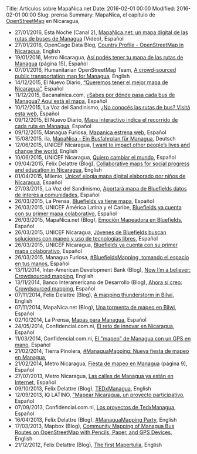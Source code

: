 Title: Artículos sobre MapaNica.net
Date: 2016-02-01 00:00
Modified: 2016-02-01 00:00
Slug: prensa
Summary: MapaNica, el capítulo de [OpenStreetMap](http://openstreetmap.org/) en Nicaragua,

<div class="article-style-line">
  <ul>
    <li>27/01/2016, Ésta Noche (Canal 2), <a href="https://www.youtube.com/watch?v=SloZBLw2SBI">MapaNica.net: un mapa digital de las rutas de buses de Managua</a> (Video), Español</li>
    <li>27/01/2016, OpenCage Data Blog, <a href="http://blog.opencagedata.com/post/138167564723/country-profile-openstreetmap-in-nicaragua">Country Profile - OpenStreetMap in Nicaragua</a>, English</li>
    <li>19/01/2016, Metro Nicaragua, <a href="http://issuu.com/metro_nicaragua/docs/20160119_ni_metronicaragua?e=0/32879038">Así podés tener tu mapa de las rutas de Managua</a> (página 15), Español</li>
    <li>07/01/2016, Humanitarian OpenStreetMap Team, <a href="https://hotosm.org/updates/2016-01-07_a_crowd_sourced_public_transportation_map_for_managua">A crowd-sourced public transportation map for Managua</a>, English</li>
    <li>14/12/2015, El Nuevo Diario, <a href="http://www.elnuevodiario.com.ni/suplementos/tecnologia/379601-queremos-tener-mejor-mapa-nicaragua/">“Queremos tener el mejor mapa de Nicaragua”</a>, Español</li>
    <li>11/12/2015, Bacanalnica.com, <a href="http://www.bacanalnica.com/sabes-donde-pasa-bus-managua-aqui-esta-mapa/">¿Sabes por dónde pasa cada bus de Managua? Aquí está el mapa</a>, Español</li>
    <li>10/12/2015, La Voz del Sandinismo, <a href="http://www.lavozdelsandinismo.com/nicaragua/2015-12-10/no-conoces-las-rutas-de-bus-visita-esta-web/">¿No conocés las rutas de bus? Visitá esta web</a>, Español</li>
    <li>09/12/2015, El Nuevo Diario, <a href="http://www.elnuevodiario.com.ni/nacionales/managua/379135-mapa-interactivo-indica-recorrido-cada-ruta-capita/">Mapa interactivo indica el recorrido de cada ruta en Managua</a>, Español</li>
    <li>09/12/2015, Managua Furiosa, <a href="http://www.managuafuriosa.com/mapanica-estrena-web/">Mapanica estrena web</a>, Español</li>
    <li>15/08/2015, ila, <a href="https://www.ila-web.de/ausgaben/387/mapanica">MapaNica - Ein Busfahrplan für Managua</a>, Deutsch</li>
    <li>12/06/2015, UNICEF Nicaragua, <a href="http://en.unicef.org.ni/prensa/150/">I want to impact other people’s lives and change the world</a>, English</li>
    <li>10/06/2015, UNICEF Nicaragua, <a href="http://www.unicef.org.ni/prensa/302/">Quiero cambiar el mundo</a>, Español</li>
    <li>09/04/2015, Felix Delattre (Blog), <a href="http://felix.delattre.de/weblog/2015/04/09/bluefieldsmapping/">Collaborative maps for social progress and education in Nicaragua</a>, English</li>
    <li>01/04/2015, Milenio, <a href="http://www.milenio.com/tendencias/Unicef_mapa_digital_ninos-mapeo_ninos_Nicaragua-unicef_mapeo_jovenes_0_491950966.html">Unicef elogia mapa digital elaborado por niños de Nicaragua</a>, Español</li>
    <li>27/03/2015, La Voz del Sandinismo, <a href="http://www.lavozdelsandinismo.com/nicaragua/2015-03-27/aportara-mapa-de-bluefields-datos-de-interes-a-comunidades/">Aportará mapa de Bluefields datos de interés a comunidades</a>, Español</li>
    <li>26/03/2015, La Prensa, <a href="http://www.laprensa.com.ni/2015/03/26/departamentales/1805769-bluefields-ya-tiene-mapa">Bluefields ya tiene mapa</a>, Español</li>
    <li>26/03/2015, UNICEF América Latina y el Caribe, <a href="http://www.unicef.org/lac/media_29241.htm">Bluefields ya cuenta con su primer mapa colaborativo</a>, Español</li>
    <li>26/03/2015, MapaNica.net (Blog), <a href="http://blog.mapanica.net/emocion-mapeadora-bluefields/">Emoción Mapeadora en Bluefields</a>, Español</li>
    <li>26/03/2015, UNICEF Nicaragua, <a href="http://unicef.org.ni/prensa/285/">Jóvenes de Bluefields buscan soluciones con mapeo y uso de tecnologías libres</a>, Español</li>
    <li>26/03/2015, UNICEF Nicaragua, <a href="http://unicef.org.ni/prensa/286/">Bluefields ya cuenta con su primer mapa colaborativo</a>, Español</li>
    <li>26/03/2015, Managua Furiosa, <a href="http://www.managuafuriosa.com/bluefields-mapping-tomando-espacio-manos/">#BluefieldsMapping, tomando el espacio en tus manos</a>, Español</li>
    <li>13/11/2014, Inter-American Development Bank (Blog), <a href="http://blogs.iadb.org/moviliblog/2014/11/13/im-believer-crowdsourcing-map/">Now I’m a believer: Crowdsourced mapping</a>, English</li>
    <li>13/11/2014, Banco Interamericano de Desarrollo (Blog), <a href="http://blogs.iadb.org/moviliblog/2014/11/13/ahora-si-creo-crowdsourcing-map/">Ahora sí creo: Crowdsourced mapping</a>, Español</li>
    <li>07/11/2014, Felix Delattre (Blog), <a href="http://felix.delattre.de/weblog/2014/11/07/a-mapping-thunderstorm-in-bilwi/">A mapping thunderstorm in Bilwi</a>, English</li>
    <li>07/11/2014, MapaNica.net (Blog), <a href="http://blog.mapanica.net/una-tormenta-de-mapeo-en-bilwi/">Una tormenta de mapeo en Bilwi</a>, Español</li>
    <li>02/10/2014, La Prensa, <a href="http://www.laprensa.com.ni/2014/10/02/nacionales/213980-mapas-para-managua">Mapas para Managua</a>, Español</li>
    <li>24/05/2014, Confidencial.com.ni, <a href="http://www.confidencial.com.ni/archivos/articulo/17547/el-reto-de-innovar-en-nicaragua">El reto de innovar en Nicaragua</a>, Español</li>
    <li>11/03/2014, Confidencial.com.ni, <a href="http://www.confidencial.com.ni/archivos/articulo/16554/el-quot-mapeo-quot-de-managua-con-un-gps-en-mano">El "mapeo" de Managua con un GPS en mano</a>, Español</li>
    <li>21/02/2014, Tierra Pinolera, <a href="http://www.tierrapinolera.com/managuamapping-nueva-fiesta-de-mapeo-en-managua/">#ManaguaMapping: Nueva fiesta de mapeo en Managua</a>, </li>
    <li>21/02/2014, Metro Nicaragua, <a href="http://issuu.com/metro_nicaragua/docs/20140221_ni_metronicaragua?e=0/32879038">Fiesta de mapeo en Managua</a> (página 9), Español</li>
    <li>27/07/2013, Metro Nicaragua, <a href="https://twitter.com/osm_ni/status/394500195745951744">Las calles de Managua ya están en Internet</a>, Español</li>
    <li>09/10/2013, Felix Delattre (Blog), <a href="http://felix.delattre.de/weblog/2013/10/09/tedxmanagua/">TEDxManagua</a>, English</li>
    <li>12/09/2013, IQ LATINO, <a href="http://iqlatino.org/2013/mapear-nicaragua-un-proyecto-participativo/">"Mapear Nicaragua, un proyecto participativo</a>, Español</li>
    <li>07/09/2013, Confidencial.com.ni, <a href="http://www.confidencial.com.ni/archivos/articulo/13676/los-proyectos-de-tedxmanagua">Los proyectos de TedxManagua</a>, Español</li>
    <li>16/04/2013, Felix Delattre (Blog), <a href="http://felix.delattre.de/weblog/2013/04/16/managuamapping-party">#ManaguaMapping Party</a>, English</li>
    <li>17/03/2013, Mapbox (Blog), <a href="https://www.mapbox.com/blog/managua-community-mapping-bus-routes/">Community Mapping of Managua Bus Routes on OpenStreetMap with Pencils, Paper, and GPS Devices</a>, English</li>
    <li>21/12/2012, Felix Delattre (Blog), <a href="http://felix.delattre.de/weblog/2012/12/21/the-first-mapertulia/">The first Mapertulia</a>, English</li>

  </ul>
</div>
